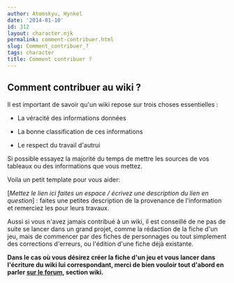 ```yaml
---
author: Atomskyu, Hynkel
date: '2014-01-10'
id: 312
layout: character.njk
permalink: comment-contribuer.html
slug: Comment_contribuer_?
tags: character
title: Comment contribuer ?
---
```


## Comment contribuer au wiki ?

Il est important de savoir qu'un wiki repose sur trois choses
essentielles :

- La véracité des informations données

<!-- -->

- La bonne classification de ces informations

<!-- -->

- Le respect du travail d'autrui

Si possible essayez la majorité du temps de mettre les sources de vos
tableaux ou des informations que vous mettez.

Voila un petit template pour vous aider:

\[*Mettez le lien ici faites un espace / écrivez une description du lien
en question*\] : faites une petites description de la provenance de
l'information et remerciez les pour leurs travaux.

Aussi si vous n'avez jamais contribué à un wiki, il est conseillé de ne
pas de suite se lancer dans un grand projet, comme la rédaction de la
fiche d'un jeu, mais de commencer par des fiches de personnages ou tout
simplement des corrections d'erreurs, ou l'édition d'une fiche déjà
existante.

**Dans le cas où vous désirez créer la fiche d'un jeu et vous lancer
dans l'écriture du wiki lui correspondant, merci de bien vouloir tout
d'abord en parler [sur le
forum](http://basgrospoing.fr/forum/index.php), section wiki.**